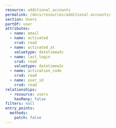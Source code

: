 ```yaml
---
resource: additional_accounts
permalink: /docs/resources/additional-accounts/
section: Users
partOf: user
attributes:
  - name: email
  - name: activated
    crud: read
  - name: activated_at
    valuetype: datetimew3c
  - name: last_login
    crud: read
    valuetype: datetimew3c
  - name: activation_code
    crud: read
  - name: user_id
    crud: read
relationships:
  - resource: users
    hasMany: false
filters: null
entry_points:
  methods:
    patch: false
---
```

